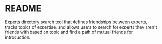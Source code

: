 # README


Experts directory search tool that defines friendships between experts, tracks topics of expertise, and allows users to search for experts they aren't friends with based on topic and find a path of mutual friends for introduction.

